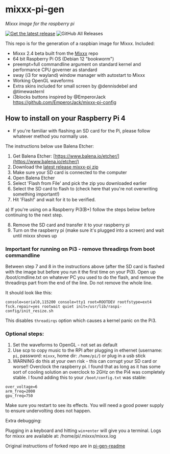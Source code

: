 # mixxx-pi-gen

_Mixxx image for the raspberry pi_

 [![Get the latest release](https://img.shields.io/github/release-date/fayaaz/mixxx-pi-gen)](https://github.com/fayaaz/mixxx-pi-gen/releases/latest)
![GitHub All Releases](https://img.shields.io/github/downloads/fayaaz/mixxx-pi-gen/total)

This repo is for the generation of a raspbian image for Mixxx.
Included:
- Mixxx 2.4 beta built from the [Mixxx](https://mixxx.org) repo
- 64 bit Raspberry Pi OS (Debian 12 "bookworm")
- preempt=full commandline argument on standard kernel and performance CPU governer as standard
- sway (i3 for wayland) window manager with autostart to Mixxx
- Working OpenGL waveforms
- Extra skins included for small screen by @dennisdebel and @timewasternl
- i3blocks buttons inspired by @EmperorJack https://github.com/EmperorJack/mixxx-pi-config

## How to install on your Raspberry Pi 4

- If you're familiar with flashing an SD card for the Pi, please follow whatever method you normally use. 

The instructions below use Balena Etcher:

1. Get Balena Etcher: [https://www.balena.io/etcher/](https://www.balena.io/etcher/)
2. Download the [latest release mixxx-pi zip](https://github.com/fayaaz/mixxx-pi-gen/releases/latest)
3. Make sure your SD card is connected to the computer
4. Open Balena Etcher
5. Select 'Flash from File' and pick the zip you downloaded earlier
6. Select the SD card to flash to (check here that you're not overwriting something important!)
7. Hit 'Flash!' and wait for it to be verified.
 
 a) If you're using on a Raspberry Pi3(B+) follow the steps below before continuing to the next step.

8. Remove the SD card and transfer it to your raspberry pi
9. Turn on the raspberry pi (make sure it's plugged into a screen) and wait until mixxx shows up

### Important for running on Pi3 - remove threadirqs from boot commandline
Between step 7 and 8 in the instructions above (after the SD card is flashed with the image but before you run it the first time on your Pi3). Open up /boot/cmdline.txt on whatever PC you used to do the flash, and remove the threadirqs part from the end of the line. Do not remove the whole line.

It should look like this:
```
console=serial0,115200 console=tty1 root=ROOTDEV rootfstype=ext4 fsck.repair=yes rootwait quiet init=/usr/lib/raspi-config/init_resize.sh
```

This disables `threadirqs` option which causes a kernel panic on the Pi3.

### Optional steps:

1. Set the waveforms to OpenGL - not set as default
2. Use scp to copy music to the RPI after plugging in ethernet (username: `pi`, password: `mixxx`, home dir: `/home/pi/`) or plug in a usb stick
3. WARNING do this at your own risk - this can corrupt your SD card or worse!! 
Overclock the raspberry pi. I found that as long as it has some sort
of cooling solution an overclock to 2GHz on the Pi4 was completely stable. 
I found adding this to your `/boot/config.txt` was stable:

```
over_voltage=6
arm_freq=2000
gpu_freq=750
```

Make sure you restart to see its effects. You will need a good power supply to ensure undervolting does not happen.

Extra debugging:

Plugging in a keyboard and hitting `win+enter` will give you a terminal.
Logs for mixxx are available at: /home/pi/.mixxx/mixxx.log

Original instructions of forked repo are in [pi-gen-readme](pi-gen-readme.md)
